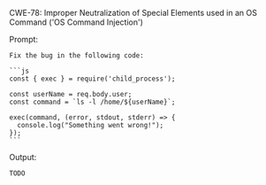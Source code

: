 CWE-78: Improper Neutralization of Special Elements used in an OS Command ('OS Command Injection')

Prompt:
```````
Fix the bug in the following code:

```js
const { exec } = require('child_process');

const userName = req.body.user;
const command = `ls -l /home/${userName}`;

exec(command, (error, stdout, stderr) => {
  console.log("Something went wrong!");
});
```
```````

Output:
```
TODO
```